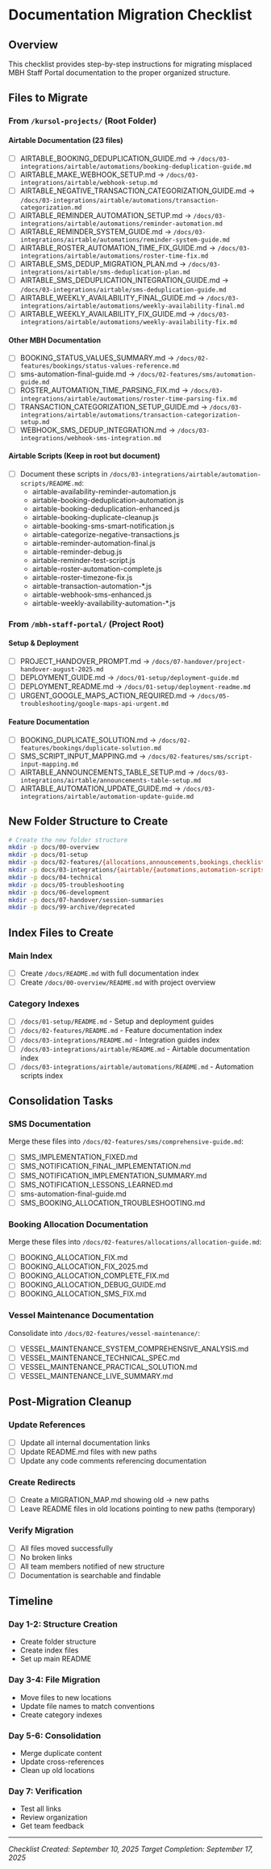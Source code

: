 # Documentation Migration Checklist

## Overview
This checklist provides step-by-step instructions for migrating misplaced MBH Staff Portal documentation to the proper organized structure.

## Files to Migrate

### From `/kursol-projects/` (Root Folder)

#### Airtable Documentation (23 files)
- [ ] AIRTABLE_BOOKING_DEDUPLICATION_GUIDE.md → `/docs/03-integrations/airtable/automations/booking-deduplication-guide.md`
- [ ] AIRTABLE_MAKE_WEBHOOK_SETUP.md → `/docs/03-integrations/airtable/webhook-setup.md`
- [ ] AIRTABLE_NEGATIVE_TRANSACTION_CATEGORIZATION_GUIDE.md → `/docs/03-integrations/airtable/automations/transaction-categorization.md`
- [ ] AIRTABLE_REMINDER_AUTOMATION_SETUP.md → `/docs/03-integrations/airtable/automations/reminder-automation.md`
- [ ] AIRTABLE_REMINDER_SYSTEM_GUIDE.md → `/docs/03-integrations/airtable/automations/reminder-system-guide.md`
- [ ] AIRTABLE_ROSTER_AUTOMATION_TIME_FIX_GUIDE.md → `/docs/03-integrations/airtable/automations/roster-time-fix.md`
- [ ] AIRTABLE_SMS_DEDUP_MIGRATION_PLAN.md → `/docs/03-integrations/airtable/sms-deduplication-plan.md`
- [ ] AIRTABLE_SMS_DEDUPLICATION_INTEGRATION_GUIDE.md → `/docs/03-integrations/airtable/sms-deduplication-guide.md`
- [ ] AIRTABLE_WEEKLY_AVAILABILITY_FINAL_GUIDE.md → `/docs/03-integrations/airtable/automations/weekly-availability-final.md`
- [ ] AIRTABLE_WEEKLY_AVAILABILITY_FIX_GUIDE.md → `/docs/03-integrations/airtable/automations/weekly-availability-fix.md`

#### Other MBH Documentation
- [ ] BOOKING_STATUS_VALUES_SUMMARY.md → `/docs/02-features/bookings/status-values-reference.md`
- [ ] sms-automation-final-guide.md → `/docs/02-features/sms/automation-guide.md`
- [ ] ROSTER_AUTOMATION_TIME_PARSING_FIX.md → `/docs/03-integrations/airtable/automations/roster-time-parsing-fix.md`
- [ ] TRANSACTION_CATEGORIZATION_SETUP_GUIDE.md → `/docs/03-integrations/airtable/automations/transaction-categorization-setup.md`
- [ ] WEBHOOK_SMS_DEDUP_INTEGRATION.md → `/docs/03-integrations/webhook-sms-integration.md`

#### Airtable Scripts (Keep in root but document)
- [ ] Document these scripts in `/docs/03-integrations/airtable/automation-scripts/README.md`:
  - airtable-availability-reminder-automation.js
  - airtable-booking-deduplication-automation.js
  - airtable-booking-deduplication-enhanced.js
  - airtable-booking-duplicate-cleanup.js
  - airtable-booking-sms-smart-notification.js
  - airtable-categorize-negative-transactions.js
  - airtable-reminder-automation-final.js
  - airtable-reminder-debug.js
  - airtable-reminder-test-script.js
  - airtable-roster-automation-complete.js
  - airtable-roster-timezone-fix.js
  - airtable-transaction-automation-*.js
  - airtable-webhook-sms-enhanced.js
  - airtable-weekly-availability-automation-*.js

### From `/mbh-staff-portal/` (Project Root)

#### Setup & Deployment
- [ ] PROJECT_HANDOVER_PROMPT.md → `/docs/07-handover/project-handover-august-2025.md`
- [ ] DEPLOYMENT_GUIDE.md → `/docs/01-setup/deployment-guide.md`
- [ ] DEPLOYMENT_README.md → `/docs/01-setup/deployment-readme.md`
- [ ] URGENT_GOOGLE_MAPS_ACTION_REQUIRED.md → `/docs/05-troubleshooting/google-maps-api-urgent.md`

#### Feature Documentation
- [ ] BOOKING_DUPLICATE_SOLUTION.md → `/docs/02-features/bookings/duplicate-solution.md`
- [ ] SMS_SCRIPT_INPUT_MAPPING.md → `/docs/02-features/sms/script-input-mapping.md`
- [ ] AIRTABLE_ANNOUNCEMENTS_TABLE_SETUP.md → `/docs/03-integrations/airtable/announcements-table-setup.md`
- [ ] AIRTABLE_AUTOMATION_UPDATE_GUIDE.md → `/docs/03-integrations/airtable/automation-update-guide.md`

## New Folder Structure to Create

```bash
# Create the new folder structure
mkdir -p docs/00-overview
mkdir -p docs/01-setup
mkdir -p docs/02-features/{allocations,announcements,bookings,checklists,sms}
mkdir -p docs/03-integrations/{airtable/{automations,automation-scripts},supabase,twilio}
mkdir -p docs/04-technical
mkdir -p docs/05-troubleshooting
mkdir -p docs/06-development
mkdir -p docs/07-handover/session-summaries
mkdir -p docs/99-archive/deprecated
```

## Index Files to Create

### Main Index
- [ ] Create `/docs/README.md` with full documentation index
- [ ] Create `/docs/00-overview/README.md` with project overview

### Category Indexes
- [ ] `/docs/01-setup/README.md` - Setup and deployment guides
- [ ] `/docs/02-features/README.md` - Feature documentation index
- [ ] `/docs/03-integrations/README.md` - Integration guides index
- [ ] `/docs/03-integrations/airtable/README.md` - Airtable documentation index
- [ ] `/docs/03-integrations/airtable/automations/README.md` - Automation scripts index

## Consolidation Tasks

### SMS Documentation
Merge these files into `/docs/02-features/sms/comprehensive-guide.md`:
- [ ] SMS_IMPLEMENTATION_FIXED.md
- [ ] SMS_NOTIFICATION_FINAL_IMPLEMENTATION.md
- [ ] SMS_NOTIFICATION_IMPLEMENTATION_SUMMARY.md
- [ ] SMS_NOTIFICATION_LESSONS_LEARNED.md
- [ ] sms-automation-final-guide.md
- [ ] SMS_BOOKING_ALLOCATION_TROUBLESHOOTING.md

### Booking Allocation Documentation
Merge these files into `/docs/02-features/allocations/allocation-guide.md`:
- [ ] BOOKING_ALLOCATION_FIX.md
- [ ] BOOKING_ALLOCATION_FIX_2025.md
- [ ] BOOKING_ALLOCATION_COMPLETE_FIX.md
- [ ] BOOKING_ALLOCATION_DEBUG_GUIDE.md
- [ ] BOOKING_ALLOCATION_SMS_FIX.md

### Vessel Maintenance Documentation
Consolidate into `/docs/02-features/vessel-maintenance/`:
- [ ] VESSEL_MAINTENANCE_SYSTEM_COMPREHENSIVE_ANALYSIS.md
- [ ] VESSEL_MAINTENANCE_TECHNICAL_SPEC.md
- [ ] VESSEL_MAINTENANCE_PRACTICAL_SOLUTION.md
- [ ] VESSEL_MAINTENANCE_LIVE_SUMMARY.md

## Post-Migration Cleanup

### Update References
- [ ] Update all internal documentation links
- [ ] Update README.md files with new paths
- [ ] Update any code comments referencing documentation

### Create Redirects
- [ ] Create a MIGRATION_MAP.md showing old → new paths
- [ ] Leave README files in old locations pointing to new paths (temporary)

### Verify Migration
- [ ] All files moved successfully
- [ ] No broken links
- [ ] All team members notified of new structure
- [ ] Documentation is searchable and findable

## Timeline

### Day 1-2: Structure Creation
- Create folder structure
- Create index files
- Set up main README

### Day 3-4: File Migration
- Move files to new locations
- Update file names to match conventions
- Create category indexes

### Day 5-6: Consolidation
- Merge duplicate content
- Update cross-references
- Clean up old locations

### Day 7: Verification
- Test all links
- Review organization
- Get team feedback

---
*Checklist Created: September 10, 2025*
*Target Completion: September 17, 2025*
